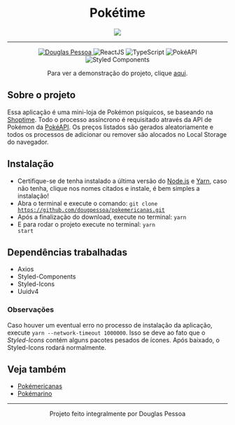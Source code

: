 <h1 align="center">Pokétime</h1>

<div align="center">
   <img src="https://i.ibb.co/99hmwMh/wireframe-poketime.jpg" />
</div>
<hr />
<p align="center">
  <a  href="https://www.linkedin.com/in/douglaspessoa/"  target="_blank">
    <img  src="https://img.shields.io/badge/desenvolvedor-Douglas%20Pessoa-yellowgreen"  alt="Douglas Pessoa">
  </a>

  <img src="https://img.shields.io/badge/framework-ReactJS-60DBFB" alt="ReactJS">
  <img src="https://img.shields.io/badge/linguagem-TypeScript-007ACC" alt="TypeScript">
<img src="https://img.shields.io/badge/API-PokéAPI-EF5350" alt="PokéAPI">
  <img src="https://img.shields.io/badge/CSS--In--JS-Styled%20Components-ee00ff" alt="Styled Components">
</p>

<p align="center">Para ver a demonstração do projeto, clique <a href="https://poketime.netlify.app/">aqui</a>.</p>

<h2>Sobre o projeto</h2>

<p>
  Essa aplicação é uma mini-loja de Pokémon psíquicos, se baseando na <a 
  href="https://shoptime.com.br">Shoptime</a>. Todo o processo assíncrono é requisitado através da API de Pokémon da <a href="https://pokeapi.co/">PokéAPI</a>. Os preços listados são gerados aleatoriamente e todos os processos de adicionar ou remover são alocados no Local Storage do navegador.  
</p>

<h2>Instalação</h2>

- Certifique-se de tenha instalado a última versão do <a href="https://nodejs.org/en/" target="_target">Node.js</a> e <a href="https://yarnpkg.com/">Yarn</a>, caso não tenha, clique nos nomes citados e instale, é bem simples a instalação!
- Abra o terminal e execute o comando: <code>git clone  https://github.com/dougpessoa/pokemericanas.git</code>
- Após a finalização do download, execute no terminal: <code>yarn</code>
- E para rodar o projeto execute no terminal: <code>yarn start</code>

<h2>Dependências trabalhadas</h2>

- Axios
- Styled-Components
- Styled-Icons
- Uuidv4

<h3>Observações</h3>
<p>
Caso houver um eventual erro no processo de instalação da aplicação, execute <code>yarn --network-timeout 1000000</code>. Isso se deve ao fato que o <i>Styled-Icons</i> contém alguns pacotes pesados de ícones. Após baixado, o Styled-Icons rodará normalmente.
</p>

<h2>Veja também</h2>

- <a href="https://github.com/dougpessoa/pokemericanas">Pokémericanas</a>
- <a href="https://github.com/dougpessoa/pokemarino">Pokémarino</a>

<hr />
<p align="center">Projeto feito integralmente por Douglas Pessoa</p>